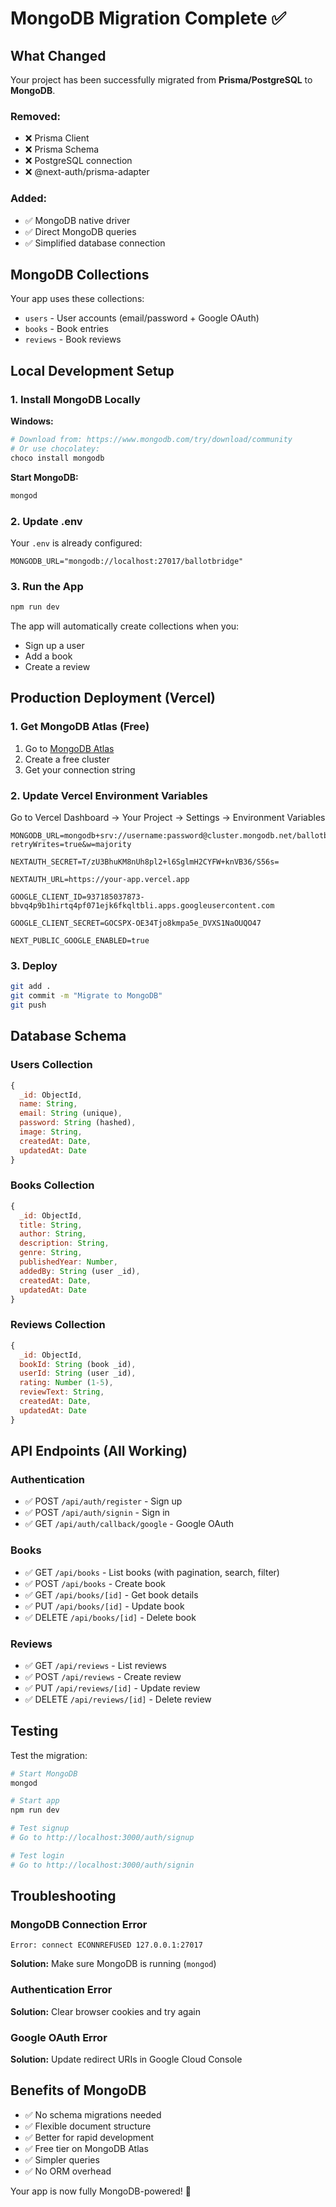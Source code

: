# MongoDB Migration Complete ✅

## What Changed

Your project has been successfully migrated from **Prisma/PostgreSQL** to **MongoDB**.

### Removed:
- ❌ Prisma Client
- ❌ Prisma Schema
- ❌ PostgreSQL connection
- ❌ @next-auth/prisma-adapter

### Added:
- ✅ MongoDB native driver
- ✅ Direct MongoDB queries
- ✅ Simplified database connection

## MongoDB Collections

Your app uses these collections:
- `users` - User accounts (email/password + Google OAuth)
- `books` - Book entries
- `reviews` - Book reviews

## Local Development Setup

### 1. Install MongoDB Locally

**Windows:**
```bash
# Download from: https://www.mongodb.com/try/download/community
# Or use chocolatey:
choco install mongodb
```

**Start MongoDB:**
```bash
mongod
```

### 2. Update .env

Your `.env` is already configured:
```
MONGODB_URL="mongodb://localhost:27017/ballotbridge"
```

### 3. Run the App

```bash
npm run dev
```

The app will automatically create collections when you:
- Sign up a user
- Add a book
- Create a review

## Production Deployment (Vercel)

### 1. Get MongoDB Atlas (Free)

1. Go to [MongoDB Atlas](https://www.mongodb.com/cloud/atlas)
2. Create a free cluster
3. Get your connection string

### 2. Update Vercel Environment Variables

Go to Vercel Dashboard → Your Project → Settings → Environment Variables

```
MONGODB_URL=mongodb+srv://username:password@cluster.mongodb.net/ballotbridge?retryWrites=true&w=majority

NEXTAUTH_SECRET=T/zU3BhuKM8nUh8pl2+l6SglmH2CYFW+knVB36/S56s=

NEXTAUTH_URL=https://your-app.vercel.app

GOOGLE_CLIENT_ID=937185037873-bbvq4p9b1hirtq4pf071ejk6fkqltbli.apps.googleusercontent.com

GOOGLE_CLIENT_SECRET=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

NEXT_PUBLIC_GOOGLE_ENABLED=true
```

### 3. Deploy

```bash
git add .
git commit -m "Migrate to MongoDB"
git push
```

## Database Schema

### Users Collection
```javascript
{
  _id: ObjectId,
  name: String,
  email: String (unique),
  password: String (hashed),
  image: String,
  createdAt: Date,
  updatedAt: Date
}
```

### Books Collection
```javascript
{
  _id: ObjectId,
  title: String,
  author: String,
  description: String,
  genre: String,
  publishedYear: Number,
  addedBy: String (user _id),
  createdAt: Date,
  updatedAt: Date
}
```

### Reviews Collection
```javascript
{
  _id: ObjectId,
  bookId: String (book _id),
  userId: String (user _id),
  rating: Number (1-5),
  reviewText: String,
  createdAt: Date,
  updatedAt: Date
}
```

## API Endpoints (All Working)

### Authentication
- ✅ POST `/api/auth/register` - Sign up
- ✅ POST `/api/auth/signin` - Sign in
- ✅ GET `/api/auth/callback/google` - Google OAuth

### Books
- ✅ GET `/api/books` - List books (with pagination, search, filter)
- ✅ POST `/api/books` - Create book
- ✅ GET `/api/books/[id]` - Get book details
- ✅ PUT `/api/books/[id]` - Update book
- ✅ DELETE `/api/books/[id]` - Delete book

### Reviews
- ✅ GET `/api/reviews` - List reviews
- ✅ POST `/api/reviews` - Create review
- ✅ PUT `/api/reviews/[id]` - Update review
- ✅ DELETE `/api/reviews/[id]` - Delete review

## Testing

Test the migration:

```bash
# Start MongoDB
mongod

# Start app
npm run dev

# Test signup
# Go to http://localhost:3000/auth/signup

# Test login
# Go to http://localhost:3000/auth/signin
```

## Troubleshooting

### MongoDB Connection Error
```
Error: connect ECONNREFUSED 127.0.0.1:27017
```
**Solution:** Make sure MongoDB is running (`mongod`)

### Authentication Error
**Solution:** Clear browser cookies and try again

### Google OAuth Error
**Solution:** Update redirect URIs in Google Cloud Console

## Benefits of MongoDB

- ✅ No schema migrations needed
- ✅ Flexible document structure
- ✅ Better for rapid development
- ✅ Free tier on MongoDB Atlas
- ✅ Simpler queries
- ✅ No ORM overhead

Your app is now fully MongoDB-powered! 🎉
